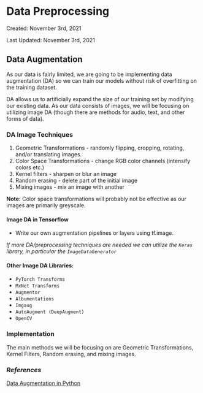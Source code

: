 # Data Preprocessing

Created: November 3rd, 2021

Last Updated: November 3rd, 2021

## Data Augmentation

As our data is fairly limited, we are going to be implementing data augmentation (DA) so we can train our models without risk of overfitting on the training dataset.

DA allows us to artificially expand the size of our training set by modifying our existing data. As our data consists of images, we will be focusing on utilizing image DA (though there are methods for audio, text, and other forms of data).

### DA Image Techniques

1. Geometric Transformations - randomly flipping, cropping, rotating, and/or translating images.
2. Color Space Transformations - change RGB color channels (intensify colors etc.)
3. Kernel filters - sharpen or blur an image
4. Random erasing - delete part of the initial image
5. Mixing images - mix an image with another

**Note:** Color space transformations will probably not be effective as our images are primarily greyscale.

#### **Image DA in Tensorflow**

- Write our own augmentation pipelines or layers using tf.image.

*If more DA/preprocessing techniques are needed we can utilize the `Keras` library, in particular the `ImageDataGenerator`*

#### **Other Image DA Libraries**:

- `PyTorch Transforms`
- `MxNet Transforms`
- `Augmentor`
- `Albumentations`
- `Imgaug`
- `AutoAugment (DeepAugment)`
- `OpenCV`

### Implementation

The main methods we will be focusing on are Geometric Transformations, Kernel Filters, Random erasing, and mixing images.

### *References*

[Data Augmentation in Python](https://neptune.ai/blog/data-augmentation-in-python)
